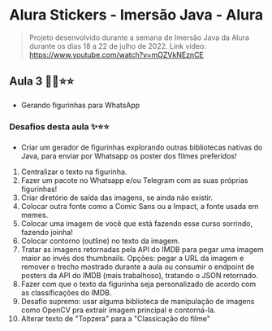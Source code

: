 # Alura Stickers - Imersão Java - Alura

> Projeto desenvolvido durante a semana de Imersão Java da Alura durante os dias 18 a 22 de julho de 2022.
> Link vídeo: https://www.youtube.com/watch?v=mOZVkNEznCE

## Aula 3 👨‍💻⭐⭐

- Gerando figurinhas para WhatsApp

### Desafios desta aula ✨⭐⭐

- Criar um gerador de figurinhas explorando outras bibliotecas nativas do Java, para enviar por Whatsapp os poster dos filmes preferidos!

1. Centralizar o texto na figurinha.
2. Fazer um pacote no Whatsapp e/ou Telegram com as suas próprias figurinhas!
3. Criar diretório de saída das imagens, se ainda não existir.
4. Colocar outra fonte como a Comic Sans ou a Impact, a fonte usada em memes.
5. Colocar uma imagem de você que está fazendo esse curso sorrindo, fazendo joinha!
6. Colocar contorno (outline) no texto da imagem.
7. Tratar as imagens retornadas pela API do IMDB para pegar uma imagem maior ao invés dos thumbnails. Opções: pegar a URL da imagem e remover o trecho mostrado durante a aula ou consumir o endpoint de posters da API do IMDB (mais trabalhoso), tratando o JSON retornado.
8. Fazer com que o texto da figurinha seja personalizado de acordo com as classificações do IMDB.
9. Desafio supremo: usar alguma biblioteca de manipulação de imagens como OpenCV pra extrair imagem principal e contorná-la.
10. Alterar texto de "Topzera" para a "Classicação do filme"
